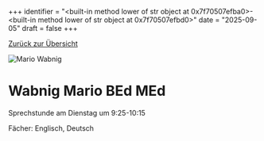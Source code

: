 
+++
identifier = "<built-in method lower of str object at 0x7f70507efba0>-<built-in method lower of str object at 0x7f70507efbd0>"
date = "2025-09-05"
draft = false
+++

 [Zurück zur Übersicht](/schule/lehrpersonal/)

<div class="row">
<div class="column">
<img src="/images/personal/Wabnig.jpg" alt="Mario Wabnig"> 
</div>
<div class="column">

#  Wabnig Mario BEd MEd

Sprechstunde am Dienstag um 9:25-10:15

Fächer: Englisch,  Deutsch















</div>
</div> 

